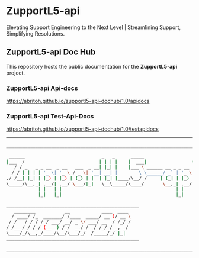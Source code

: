 # ZupportL5-api

Elevating Support Engineering to the Next Level | Streamlining Support, Simplifying Resolutions.

## ZupportL5-api Doc Hub

This repository hosts the public documentation for the **ZupportL5-api** project.


### ZupportL5-api Api-docs

https://abritoh.github.io/zupportl5-api-dochub/1.0/apidocs


### ZupportL5-api Test-Api-Docs

https://abritoh.github.io/zupportl5-api-dochub/1.0/testapidocs


___



```bash
___________________________________________________________________________

 ______                             _   _      _____                   _ 
|___  /                            | | | |    |  ___|                 (_)
   / / _   _ _ __  _ __   ___  _ __| |_| |    |___ \ ______ __ _ _ __  _ 
  / / | | | | '_ \| '_ \ / _ \| '__| __| |        \ \______/ _` | '_ \| |
./ /__| |_| | |_) | |_) | (_) | |  | |_| |____/\__/ /     | (_| | |_) | |
\_____/\__,_| .__/| .__/ \___/|_|   \__\_____/\____/       \__,_| .__/|_|
            | |   | |                                           | |      
            |_|   |_|                                           |_|      

__________________________________________________
   ________           __            ____  ____ 
  / ____/ /_  _______/ /____  _____/ __ )/ __ \
 / /   / / / / / ___/ __/ _ \/ ___/ __  / /_/ /
/ /___/ / /_/ (__  ) /_/  __/ /  / /_/ / _, _/ 
\____/_/\__,_/____/\__/\___/_/  /_____/_/ |_|  
__________________________________________________

___________________________________________________________________________

```

